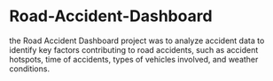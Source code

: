 # Road-Accident-Dashboard
the Road Accident Dashboard project was to analyze accident data to identify key factors contributing to road accidents, such as accident hotspots, time of accidents, types of vehicles involved, and weather conditions. 
